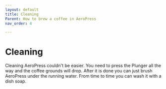 ```yaml
---
layout: default
title: Cleaning
Parent: How to brew a coffee in AeroPress
nav_order: 4

---
```


# Cleaning

Cleaning AeroPress couldn't be easier. You need to press the Plunger all the way and the coffee grounds will drop. After it is done you can just brush AeroPress under the running water. From time to time you can wash it with a dish soap.
